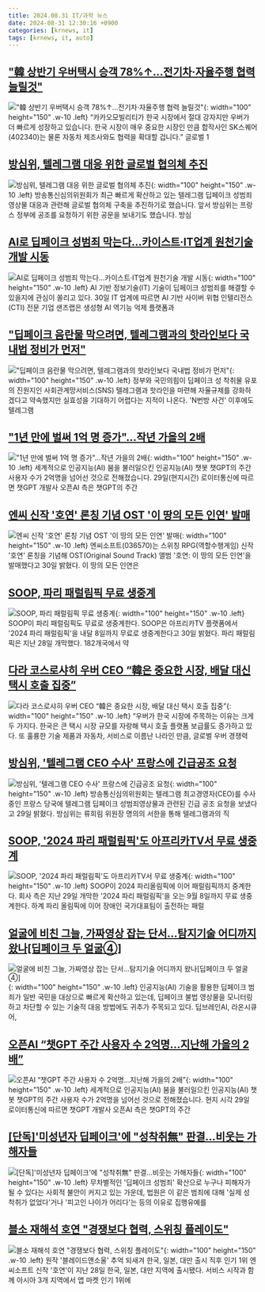 ```yaml
---
title: 2024.08.31 IT/과학 뉴스
date: 2024-08-31 12:30:16 +0900
categories: [krnews, it]
tags: [krnews, it, auto]
---
```

## ["韓 상반기 우버택시 승객 78%↑…전기차·자율주행 협력 늘릴것"](https://n.news.naver.com/mnews/article/011/0004386364)

!["韓 상반기 우버택시 승객 78%↑…전기차·자율주행 협력 늘릴것"](https://mimgnews.pstatic.net/image/origin/011/2024/08/30/4386364.jpg?type=nf220_150){: width="100" height="150" .w-10 .left}
“카카오모빌리티가 한국 시장에서 절대 강자지만 우버가 더 빠르게 성장하고 있습니다. 한국 시장이 매우 중요한 시장인 만큼 합작사인 SK스퀘어(402340)는 물론 자동차 제조사와도 협력을 확대할 겁니다.” 글로벌 1

## [방심위, 텔레그램 대응 위한 글로벌 협의체 추진](https://n.news.naver.com/mnews/article/437/0000408558)

![방심위, 텔레그램 대응 위한 글로벌 협의체 추진](https://mimgnews.pstatic.net/image/origin/437/2024/08/31/408558.jpg?type=nf220_150){: width="100" height="150" .w-10 .left}
방송통신심의위원회가 최근 빠르게 확산하고 있는 텔레그램 딥페이크 성범죄영상물 대응과 관련해 글로벌 협의체 구축을 추진하기로 했습니다. 앞서 방심위는 프랑스 정부에 공조를 요청하기 위한 공문을 보내기도 했습니다. 방심

## [AI로 딥페이크 성범죄 막는다…카이스트·IT업계 원천기술 개발 시동](https://n.news.naver.com/mnews/article/011/0004386130)

![AI로 딥페이크 성범죄 막는다…카이스트·IT업계 원천기술 개발 시동](https://mimgnews.pstatic.net/image/origin/011/2024/08/30/4386130.jpg?type=nf220_150){: width="100" height="150" .w-10 .left}
AI 기반 정보기술(IT) 기술이 딥페이크 성범죄를 해결할 수 있을지에 관심이 쏠리고 있다. 30일 IT 업계에 따르면 AI 기반 사이버 위협 인텔리전스(CTI) 전문 기업 샌즈랩은 생성형 AI 역기능 억제 플랫폼과

## ["딥페이크 음란물 막으려면, 텔레그램과의 핫라인보다 국내법 정비가 먼저"](https://n.news.naver.com/mnews/article/469/0000820561)

!["딥페이크 음란물 막으려면, 텔레그램과의 핫라인보다 국내법 정비가 먼저"](https://mimgnews.pstatic.net/image/origin/469/2024/08/30/820561.jpg?type=nf220_150){: width="100" height="150" .w-10 .left}
정부와 국민의힘이 딥페이크 성 착취물 유포의 진원지인 사회관계망서비스(SNS) 텔레그램과 핫라인을 마련해 자율규제를 강화하겠다고 약속했지만 실효성을 기대하기 어렵다는 지적이 나온다. 'N번방 사건' 이후에도 텔레그램

## ["1년 만에 벌써 1억 명 증가"...작년 가을의 2배](https://n.news.naver.com/mnews/article/374/0000399760)

!["1년 만에 벌써 1억 명 증가"...작년 가을의 2배](https://mimgnews.pstatic.net/image/origin/374/2024/08/30/399760.jpg?type=nf220_150){: width="100" height="150" .w-10 .left}
세계적으로 인공지능(AI) 붐을 불러일으킨 인공지능(AI) 챗봇 챗GPT의 주간 사용자 수가 2억명을 넘어선 것으로 전해졌습니다. 29일(현지시간) 로이터통신에 따르면 챗GPT 개발사 오픈AI 측은 챗GPT의 주간

## [엔씨 신작 '호연' 론칭 기념 OST '이 땅의 모든 인연' 발매](https://n.news.naver.com/mnews/article/421/0007760734)

![엔씨 신작 '호연' 론칭 기념 OST '이 땅의 모든 인연' 발매](https://mimgnews.pstatic.net/image/origin/421/2024/08/30/7760734.jpg?type=nf220_150){: width="100" height="150" .w-10 .left}
엔씨소프트(036570)는 스위칭 RPG(역할수행게임) 신작 '호연' 론칭을 기념해 OST(Original Sound Track) 앨범 '호연: 이 땅의 모든 인연'을 발매했다고 30일 밝혔다. 이 땅의 모든 인연은

## [SOOP, 파리 패럴림픽 무료 생중계](https://n.news.naver.com/mnews/article/030/0003235824)

![SOOP, 파리 패럴림픽 무료 생중계](https://mimgnews.pstatic.net/image/origin/030/2024/08/30/3235824.jpg?type=nf220_150){: width="100" height="150" .w-10 .left}
SOOP이 파리 패럴림픽도 무료로 생중계한다. SOOP은 아프리카TV 플랫폼에서 '2024 파리 패럴림픽'을 내달 8일까지 무료로 생중계한다고 30일 밝혔다. 파리 패럴림픽은 지난 28일 개막했다. 182개국에서 약

## [다라 코스로샤히 우버 CEO “韓은 중요한 시장, 배달 대신 택시 호출 집중”](https://n.news.naver.com/mnews/article/138/0002181187)

![다라 코스로샤히 우버 CEO “韓은 중요한 시장, 배달 대신 택시 호출 집중”](https://mimgnews.pstatic.net/image/origin/138/2024/08/30/2181187.jpg?type=nf220_150){: width="100" height="150" .w-10 .left}
“우버가 한국 시장에 주목하는 이유는 크게 두 가지다. 한국은 큰 택시 시장 규모를 자랑해 택시 호출 플랫폼 보급률도 증가하고 있다. 또 훌륭한 기술 제품과 자동차, 서비스로 이름난 나라인 만큼, 글로벌 우버 경쟁력

## [방심위, '텔레그램 CEO 수사' 프랑스에 긴급공조 요청](https://n.news.naver.com/mnews/article/366/0001014849)

![방심위, '텔레그램 CEO 수사' 프랑스에 긴급공조 요청](https://mimgnews.pstatic.net/image/origin/366/2024/08/30/1014849.jpg?type=nf220_150){: width="100" height="150" .w-10 .left}
방송통신심의위원회는 텔레그램 최고경영자(CEO)를 수사 중인 프랑스 당국에 텔레그램 딥페이크 성범죄영상물과 관련된 긴급 공조 요청을 보냈다고 29일 밝혔다. 방심위는 류희림 위원장 명의의 서한을 통해 텔레그램과의 직

## [SOOP, '2024 파리 패럴림픽'도 아프리카TV서 무료 생중계](https://n.news.naver.com/mnews/article/031/0000866029)

![SOOP, '2024 파리 패럴림픽'도 아프리카TV서 무료 생중계](https://mimgnews.pstatic.net/image/origin/031/2024/08/30/866029.jpg?type=nf220_150){: width="100" height="150" .w-10 .left}
SOOP이 2024 파리올림픽에 이어 패럴림픽까지 중계한다. 회사 측은 지난 29일 개막한 '2024 파리 패럴림픽'을 오는 9월 8일까지 무료 생중계한다. 하계 파리 올림픽에 이어 장애인 국가대표팀이 출전하는 패럴

## [얼굴에 비친 그늘, 가짜영상 잡는 단서…탐지기술 어디까지 왔나[딥페이크 두 얼굴④]](https://n.news.naver.com/mnews/article/003/0012759220)

![얼굴에 비친 그늘, 가짜영상 잡는 단서…탐지기술 어디까지 왔나[딥페이크 두 얼굴④]](https://mimgnews.pstatic.net/image/origin/003/2024/08/31/12759220.jpg?type=nf220_150){: width="100" height="150" .w-10 .left}
인공지능(AI) 기술을 활용한 딥페이크 범죄가 일반 국민을 대상으로 빠르게 확산하고 있는데, 딥페이크 불법 영상물을 모니터링하고 차단할 수 있는 기술적 대응 방법에도 귀추가 주목되고 있다. 딥브레인AI, 라온시큐어,

## [오픈AI “챗GPT 주간 사용자 수 2억명…지난해 가을의 2배”](https://n.news.naver.com/mnews/article/056/0011791278)

![오픈AI “챗GPT 주간 사용자 수 2억명…지난해 가을의 2배”](https://mimgnews.pstatic.net/image/origin/056/2024/08/30/11791278.jpg?type=nf220_150){: width="100" height="150" .w-10 .left}
세계적으로 인공지능(AI) 붐을 불러일으킨 인공지능(AI) 챗봇 챗GPT의 주간 사용자 수가 2억명을 넘어선 것으로 전해졌습니다. 현지 시각 29일 로이터통신에 따르면 챗GPT 개발사 오픈AI 측은 챗GPT의 주간

## [[단독]'미성년자 딥페이크'에 "성착취無" 판결…비웃는 가해자들](https://n.news.naver.com/mnews/article/079/0003933183)

![[단독]'미성년자 딥페이크'에 "성착취無" 판결…비웃는 가해자들](https://mimgnews.pstatic.net/image/origin/079/2024/08/30/3933183.jpg?type=nf220_150){: width="100" height="150" .w-10 .left}
무차별적인 '딥페이크 성범죄' 확산으로 누구나 피해자가 될 수 있다는 사회적 불안이 커지고 있는 가운데, 법원은 이 같은 범죄에 대해 '실제 성 착취가 없었다'거나 '피고인 나이가 어리다'는 등의 이유로 집행유예를

## [블소 재해석 호연 "경쟁보다 협력, 스위칭 플레이도"](https://n.news.naver.com/mnews/article/629/0000317607)

![블소 재해석 호연 "경쟁보다 협력, 스위칭 플레이도"](https://mimgnews.pstatic.net/image/origin/629/2024/08/30/317607.jpg?type=nf220_150){: width="100" height="150" .w-10 .left}
원작 '블레이드앤소울' 추억 되새겨 한국, 일본, 대만 출시 직후 인기 1위 엔씨소프트 신작 '호연'이 지난 28일 한국, 일본, 대만 지역에 출시됐다. 서비스 시작과 함께 아시아 3개 지역에서 앱 마켓 인기 1위에

